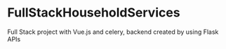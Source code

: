 # FullStackHouseholdServices
Full Stack project with Vue.js and celery, backend created by using Flask APIs
